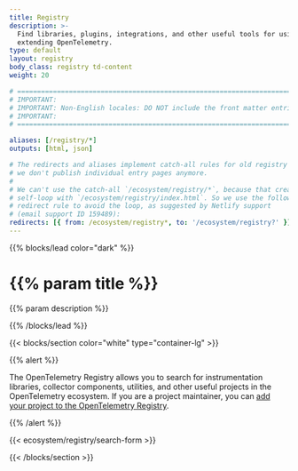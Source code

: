 ```yaml
---
title: Registry
description: >-
  Find libraries, plugins, integrations, and other useful tools for using and
  extending OpenTelemetry.
type: default
layout: registry
body_class: registry td-content
weight: 20

# =============================================================================
# IMPORTANT:
# IMPORTANT: Non-English locales: DO NOT include the front matter entries below
# IMPORTANT:
# =============================================================================

aliases: [/registry/*]
outputs: [html, json]

# The redirects and aliases implement catch-all rules for old registry entries;
# we don't publish individual entry pages anymore.
#
# We can't use the catch-all `/ecosystem/registry/*`, because that creates a
# self-loop with `/ecosystem/registry/index.html`. So we use the following
# redirect rule to avoid the loop, as suggested by Netlify support
# (email support ID 159489):
redirects: [{ from: /ecosystem/registry*, to: '/ecosystem/registry?' }]
---
```


{{% blocks/lead color="dark" %}}

<!-- markdownlint-disable single-h1 -->

<h1>{{% param title %}}</h1>

{{% param description %}}

{{% /blocks/lead %}}

{{< blocks/section color="white" type="container-lg" >}}

{{% alert %}}

The OpenTelemetry Registry allows you to search for instrumentation libraries,
collector components, utilities, and other useful projects in the OpenTelemetry
ecosystem. If you are a project maintainer, you can
[add your project to the OpenTelemetry Registry](adding/).

{{% /alert %}}

{{< ecosystem/registry/search-form >}}

{{< /blocks/section >}}
